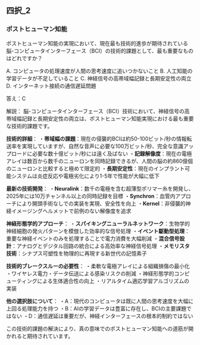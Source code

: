 ## 四択_2
### ポストヒューマン知能
ポストヒューマン知能の実現において、現在最も技術的進歩が期待されている脳-コンピュータインターフェース（BCI）の技術的課題として、最も重要なものはどれですか？

A. コンピュータの処理速度が人間の思考速度に追いつかないこと
B. 人工知能の学習データが不足していること
C. 神経信号の高帯域幅記録と長期安定性の両立
D. インターネット接続の通信遅延問題

答え：C

解説：
脳-コンピュータインターフェース（BCI）技術において、神経信号の高帯域幅記録と長期安定性の両立は、ポストヒューマン知能実現における最も重要な技術的課題です。

**技術的詳細**：
・**帯域幅の課題**：現在の侵襲的BCIは約50-100ビット/秒の情報転送率を実現していますが、自然な音声に必要な100万ビット/秒、完全な意識アップロードに必要な数十億ビット/秒には遠く及ばない
・**記録解像度**：現在の電極アレイは数百から数千のニューロンを同時記録できるが、人間の脳の約860億個のニューロンと比較すると極めて限定的
・**長期安定性**：現在のインプラント可能システムは炎症反応や電極劣化により1-5年で性能が大幅に低下

**最新の技術開発**：
・**Neuralink**：数千の電極を含む超薄型ポリマー糸を開発し、2025年には10万チャンネル以上の同時記録を目標
・**Synchron**：血管内アプローチにより開頭手術なしでの実装を実現、安全性を向上
・**Kernel**：非侵襲的神経イメージングヘルメットで前例のない解像度を追求

**神経形態学的アプローチ**：
・**スパイキングニューラルネットワーク**：生物学的神経細胞の発火パターンを模倣した効率的な信号処理
・**イベント駆動型処理**：重要な神経イベントのみを処理することで電力消費を大幅削減
・**混合信号設計**：アナログとデジタル回路の統合による高効率な神経信号処理
・**メモリスタ技術**：シナプス可塑性を物理的に再現する新世代の記憶素子

**技術的ブレークスルーの必要性**：
・柔軟な電極アレイによる組織損傷の最小化
・ワイヤレス電力・データ伝送による感染リスクの削減
・神経形態学的コンピューティングによる生体適合性の向上
・リアルタイム適応学習アルゴリズムの実装

**他の選択肢について**：
・A：現代のコンピュータは既に人間の思考速度を大幅に上回る処理能力を持つ
・B：AIの学習データは豊富に存在し、BCIの主要課題ではない
・D：通信遅延は重要だが、神経インターフェースの根本的制約ではない

この技術的課題の解決により、真の意味でのポストヒューマン知能への道筋が開かれると期待されています。 